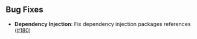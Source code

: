 ﻿## Bug Fixes

* **Dependency Injection**: Fix dependency injection packages references ([#180](https://github.com/matteobortolazzo/couchdb-net/pull/180)) 